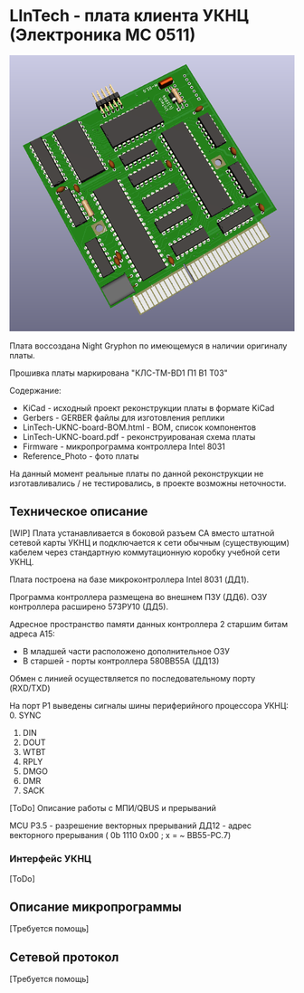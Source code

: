 # LInTech - плата клиента УКНЦ (Электроника МС 0511)
![3D  модель платы](./KiCad/LInTech-UKNC.png)

Плата воссоздана Night Gryphon по имеющемуся в наличии оригиналу платы.

Прошивка платы маркирована "КЛС-ТМ-BD1 П1 В1 Т03"

Содержание:
- KiCad - исходный проект реконструкции платы в формате KiCad
- Gerbers - GERBER файлы для изготовления реплики
- LinTech-UKNC-board-BOM.html - BOM, список компонентов
- LinTech-UKNC-board.pdf - реконструированая схема платы
- Firmware - микропрограмма контроллера Intel 8031
- Reference_Photo - фото платы

На данный момент реальные платы по данной реконструкции не изготавливались / не тестировались, в проекте возможны неточности.

## Техническое описание
[WIP]
Плата устанавливается в боковой разъем СА вместо штатной сетевой карты УКНЦ и подключается к сети обычным (существующим) кабелем через стандартную коммутационную коробку учебной сети УКНЦ.

Плата построена на базе микроконтроллера Intel 8031 (ДД1).
 
Программа контроллера размещена во внешнем ПЗУ (ДД6). ОЗУ контроллера расширено 573РУ10 (ДД5). 

Адресное пространство памяти данных контроллера 2 старшим битам адреса А15:
- В младшей части расположено дополнительное ОЗУ
- В старшей - порты контроллера 580ВВ55А (ДД13)

Обмен с линией осуществляется по последовательному порту (RXD/TXD)

На порт Р1 выведены сигналы шины периферийного процессора УКНЦ:
0. SYNC
1. DIN 
2. DOUT
3. WTBT
4. RPLY
5. DMGO
6. DMR 
7. SACK

[ToDo]
Описание работы с МПИ/QBUS и прерываний

MCU Р3.5 - разрешение векторных прерываний
ДД12 - адрес векторного прерывания ( 0b 1110 0x00 ; x = ~ ВВ55-PC.7)

### Интерфейс УКНЦ
[ToDo]

## Описание микропрограммы
[Требуется помощь]

## Сетевой протокол
[Требуется помощь]